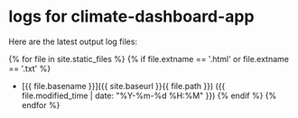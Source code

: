 # logs for climate-dashboard-app

Here are the latest output log files:

<!-- Jekyll render any text (*.txt) web (*.html) files -->
{% for file in site.static_files %}
  {% if file.extname == '.html' or file.extname == '.txt' %}
* [{{ file.basename }}]({{ site.baseurl }}{{ file.path }}) ({{ file.modified_time | date: "%Y-%m-%d %H:%M" }}) 
  {% endif %}
{% endfor %}


